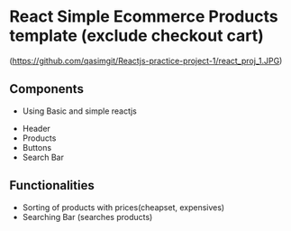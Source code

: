 # React Simple Ecommerce Products template (exclude checkout cart)

(https://github.com/qasimgit/Reactjs-practice-project-1/react_proj_1.JPG)

## Components
 * Using Basic and simple reactjs
 - Header
 - Products
 - Buttons
 - Search Bar

## Functionalities

 - Sorting of products with prices(cheapset, expensives)
 - Searching Bar (searches products)
 
